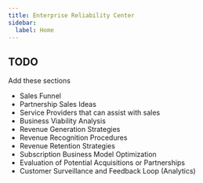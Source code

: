 ```yaml
---
title: Enterprise Reliability Center 
sidebar:
  label: Home
---
```



## TODO

Add these sections


- Sales Funnel
- Partnership Sales Ideas
- Service Providers that can assist with sales
- Business Viability Analysis
- Revenue Generation Strategies
- Revenue Recognition Procedures
- Revenue Retention Strategies
- Subscription Business Model Optimization
- Evaluation of Potential Acquisitions or Partnerships
- Customer Surveillance and Feedback Loop (Analytics)